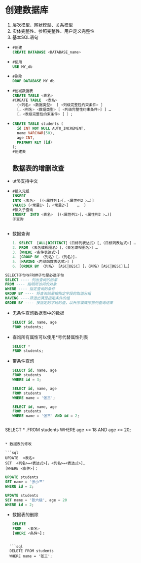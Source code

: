 # 创建数据库

1. 层次模型、网状模型、关系模型
2. 实体完整性、参照完整性、用户定义完整性
3. 基本SQL语句

* ```sql
  #创建
  CREATE DATABASE <DATABASE_name>
  ```

* ```SQL
  #使用
  USE MY_db
  ```

* ```sql
  #删除
  DROP DATABASE MY_db
  ```

* ```SQL
  #创减数据表
  CREATE TABLE <表名>
  #CREATE TABLE  <表名>
    (<列名> <数据类型>  [ <列级完整性约束条件> ]
    [，<列名> <数据类型> [ <列级完整性约束条件>] ] …
    [，<表级完整性约束条件> ] ）;
  
  
  ```

* ```sql
  CREATE TABLE students (
  	id INT NOT NULL AUTO_INCREMENT,
  	name VARCHAR(50),
  	age INT,
  	PRIMARY KEY (id)
  );
  #创建表
  ```

  ## 数据表的增删改查

* utf8支持中文

* ```sql
  #插入元组
  INSERT  
  INTO <表名>  [(<属性列1>[，<属性列2 >…)]
  VALUES (<常量1> [，<常量2>]    …  )
  #插入子查询
  INSERT  INTO <表名>  [(<属性列1>[，<属性列2 >…)]
  子查询
               
  
  ```

* 数据查询

  ```sql
  1. SELECT  [ALL|DISTINCT]〈目标列表达式〉[,〈目标列表达式>] …
  2. FROM 〈表名或视图名〉[，〈表名或视图名〉] …
  3. [WHERE <条件表达式>]
  4. [GROUP BY 〈列名〉[，〈列名〉]…
  5. [HAVING <内部函数表达式>] ] 
  6. [ORDER BY 〈列名〉 [ASC│DESC] [，〈列名〉[ASC│DESC]]…]
  
  ```

```sql
SELECT子句与FROM子句是必选子句 
SELECT ---- 列出查询的结果 
FROM ---- 指明所访问的对象 
WHERE ---- 指定查询的条件 
GROUP BY ---- 将查询结果按指定字段的取值分组 
HAVING ----筛选出满足指定条件的组 
ORDER BY ---- 按指定的字段的值，以升序或降序排列查询结果 

```

* 无条件查询数据表中的数据

  ```sql
  SELECT id, name, age
  FROM students;
  ```
  
* 查询所有属性可以使用*号代替属性列表

  ```sql
  SELECT *
  FROM students;
  ```

  

* 带条件查询

  ```sql
  SELECT id, name, age 
  FROM students 
  WHERE id = 3;
  
  ```

  ```sql
  SELECT id, name, age 
  FROM students 
  WHERE name = '张三';
  
  ```

  ```sql
  SELECT id, name, age 
  FROM students 
  WHERE name = '张三' AND id = 2;
  
  ```

  ```sql
SELECT * .FROM students 
  WHERE age >= 18 AND age <= 20;
  
  ```
  
* 数据表的修改

  ```sql
  UPDATE  <表名> 
  SET  <列名>=<表达式>[，<列名>=<表达式>]… 
  [WHERE <条件>]；
  
  ```

  ```sql
  UPDATE students 
  SET name = '张小三' 
  WHERE id = 2;
  
  ```

  ```sql
  UPDATE students 
  SET name = '张六级', age = 20 
  WHERE id = 2;
  
  ```

  

* 数据表的删除

  ```sql
  DELETE 
  FROM   <表名> 
  [WHERE <条件>]；
  
  ```
```

  ```sql
  DELETE FROM students 
  WHERE name = '张三';
```

  

